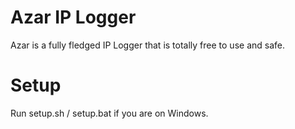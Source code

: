 # Azar IP Logger
Azar is a fully fledged IP Logger that is totally free to use and safe.


# Setup
Run setup.sh / setup.bat if you are on Windows.

